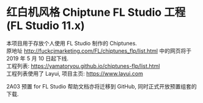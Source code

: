 # 红白机风格 Chiptune FL Studio 工程 (FL Studio 11.x)  
本项目用于存放个人使用 FL Studio 制作的 Chiptunes.  
原地址 http://fuckcjmarketing.com/FL/chiptunes_flp/list.html 中的网页将于 2019 年 5 月 10 日起下线.  
工程列表: https://yamatoryou.github.io/chiptunes-flp/list.html  
工程列表使用了 Layui, 项目主页: https://www.layui.com  

2A03 预置 for FL Studio 帮助文档亦将迁移到 GitHub, 同时正式开放预置组套的下载.  
